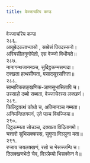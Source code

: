 ```yaml
---
title: वेज्‍जाचरिय कण्ड

---
```

वेज्‍जाचरिय कण्ड  
२८६.  
आयुबेदकताभ्यासो , सब्बेसं पियदस्सनो।  
अरियसीलगुणोपेतो, एस वेज्‍जो विधीयते॥  
२८७.  
नानागन्थजाननञ्‍च, सुदिट्ठकम्मसम्पदा।  
दक्खता हत्थसीघता, पसादसूरसत्तिता॥  
२८८.  
साभाविकतङ्खणिक-ञाणसुभासितापि च।  
उस्साहो दब्बो सब्बता, वेज्‍जाचेरस्स लक्खणं।  
२८९.  
किलिट्ठवत्थं कोधो च, अतिमानञ्‍च गम्मता।  
अनिमन्तितगमनं, एते पञ्‍च विवज्‍जिया॥  
२९०.  
दिट्ठकम्मता सोचञ्‍च, दक्खता विदितागमो।  
चत्तारो सुभिसक्‍कस्स, सुगुणा विञ्‍ञुना मता॥  
२९१.  
रुजाय जयलक्खणं, रसो च भेसज्‍जम्पि च।  
तिलक्खणभेदो चेव, विञ्‍ञेय्यो भिसक्‍केन वे॥  